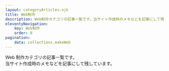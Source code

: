 ```yaml
---
layout: categoryArticles.njk
title: Web制作
description: Web制作カテゴリの記事一覧です。当サイト作成時のメモなどを記事にして残しています。
eleventyNavigation:
    key: Web制作
    order: 0
pagination:
    data: collections.makeWeb
---
```


Web 制作カテゴリの記事一覧です。  
当サイト作成時のメモなどを記事にして残しています。
